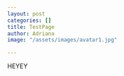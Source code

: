 ```yaml
---
layout: post
categories: []
title: TestPage
author: Adriana
image: "/assets/images/avatar1.jpg"

---
```

HEYEY